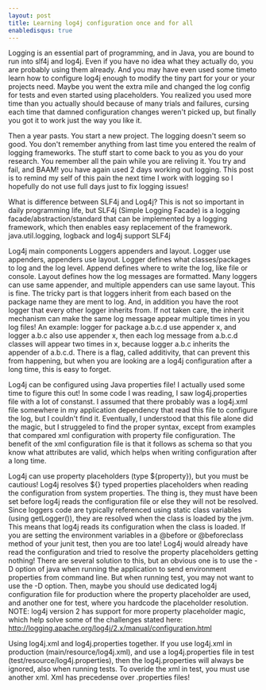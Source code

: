 ```yaml
---
layout: post
title: Learning log4j configuration once and for all
enabledisqus: true
---
```


Logging is an essential part of programming, and in Java, you are bound to run into slf4j and log4j. Even if you have no idea what they actually do, you are probably using them already. And you may have even used some timeto learn how to configure log4j enough to modify the tiny part for your or your projects need. Maybe you went the extra mile and changed the log config for tests and even started using placeholders. You realized you used more time than you actually should because of many trials and failures, cursing each time that damned configuration changes weren't picked up, but finally you got it to work just the way you like it.

Then a year pasts. You start a new project. The logging doesn't seem so good. You don't remember anything from last time you entered the realm of logging frameworks. The stuff start to come back to you as you do your research. You remember all the pain while you are reliving it. You try and fail, and BAAM! you have again used 2 days working out logging. This post is to remind my self of this pain the next time I work with logging so I hopefully do not use full days just to fix logging issues!

What is difference between SLF4j and Log4j?
This is not so important in daily programming life, but SLF4j (Simple Logging Facade) is a logging facade/abstraction/standard that can be implemented by a logging framework, which then enables easy replacement of the framework. java.util.logging, logback and log4j support SLF4j


Log4j main components
Loggers appenders and layout. Logger use appenders, appenders use layout. Logger defines what classes/packages to log and the log level. Append defines where to write the log, like file or console. Layout defines how the log messages are formatted. Many loggers can use same appender, and multiple appenders can use same layout. This is fine. The tricky part is that loggers inherit from each based on the package name they are ment to log. And, in addition you have the root logger that every other logger inherits from.  If not taken care, the inherit mechanism can make the same log message appear multiple times in you log files! An example: logger for package a.b.c.d use appender x, and logger a.b.c also use appender x, then each log message from a.b.c.d classes will appear two times in x, because logger a.b.c inherits the appender of a.b.c.d. There is a flag, called additivity,  that can prevent this from happening, but when you are looking are a log4j configuration after a long time, this is easy to forget.

Log4j can be configured using Java properties file!
I actually used some time to figure this out! In some code I was reading, I saw log4j.properties file with a lot of constanst. I assumed that there probably was a log4j.xml file somewhere in my application dependency that read this file to configure the log, but I couldn't find it. Eventually, I understood that this file alone did the magic, but I struggeled to find the proper syntax, except from examples that compared xml configuration with property file configuration. The benefit of the xml configuration file is that it follows as schema so that you know what attributes are valid, which helps when writing configuration after a long time.

Log4j can use property placeholders (type ${property}), but you must be cautious!
Log4j resolves ${} typed properties placeholders when reading the configuration from system properties. The thing is, they must have been set before log4j reads the configuration file or else they will not be resolved. Since loggers code are typically referenced using static class variables (using getLogger()), they are resolved when the class is loaded by the jvm. This means that log4j reads its configuration when the class is loaded. If you are setting the environment variables in a @before or @beforeclass method of your junit test, then you are too late! Log4j would already have read the configuration and tried to resolve the property placeholders getting nothing! There are several solution to this, but an obvious one is to use the -D option of java when running the application to send environment properties from command line. But when running test, you may not want to use the -D option. Then, maybe you should use  dedicated log4j configuration file for production where the property placeholder are used, and another one for test, where you hardcode the placeholder resolution. NOTE: log4j version 2 has support for more property placeholder magic, which help solve some of the challenges stated here: http://logging.apache.org/log4j/2.x/manual/configuration.html

Using log4j.xml and log4j.properties together.
If you use log4j.xml in production (main/resource/log4j.xml), and use a log4j.properties file in test (test/resource/log4j.properties), then the log4j.properties will always be ignored, also when running tests. To overide the xml in test, you must use another xml. Xml has precedense over .properties files!

